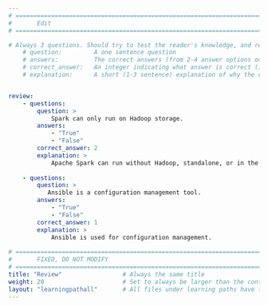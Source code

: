 ```yaml
---
# ================================================================================
#       Edit
# ================================================================================

# Always 3 questions. Should try to test the reader's knowledge, and reinforce the key points you want them to remember.
    # question:         A one sentence question
    # answers:          The correct answers (from 2-4 answer options only). Should be surrounded by quotes.
    # correct_answer:   An integer indicating what answer is correct (index starts from 0)
    # explanation:      A short (1-3 sentence) explanation of why the correct answer is correct. Can add aditional context if desired


review:
    - questions:
        question: >
            Spark can only run on Hadoop storage.
        answers:
            - "True"
            - "False"
        correct_answer: 2                     
        explanation: >
            Apache Spark can run without Hadoop, standalone, or in the cloud.
            
    - questions:
        question: >
           Ansible is a configuration management tool.
        answers:
            - "True"
            - "False"
        correct_answer: 1                  
        explanation: >
            Ansible is used for configuration management.
               
# ================================================================================
#       FIXED, DO NOT MODIFY
# ================================================================================
title: "Review"                 # Always the same title
weight: 20                      # Set to always be larger than the content in this path
layout: "learningpathall"       # All files under learning paths have this same wrapper
---
```




